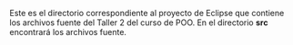 Este es el directorio correspondiente al proyecto de Eclipse que contiene los archivos fuente del Taller 2 del curso de POO. En el directorio **src** encontrará los archivos fuente.
